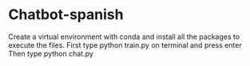 # Chatbot-spanish
Create a virtual environment with conda and install all the packages to execute the files.
First type python train.py on terminal and press enter
Then type python chat.py
